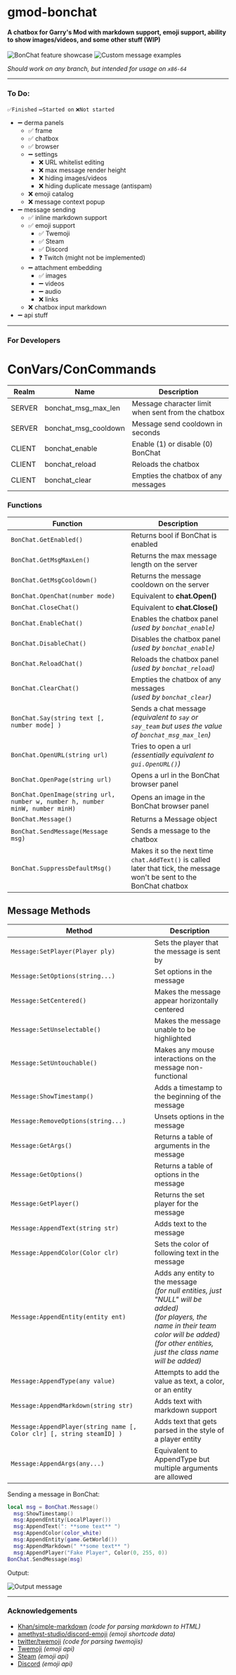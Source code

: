 # gmod-bonchat
#### A chatbox for Garry's Mod with markdown support, emoji support, ability to show images/videos, and some other stuff (WIP)

![](https://user-images.githubusercontent.com/59924045/164146558-dd6eb913-d43e-4692-b10e-e16ee80a10ba.png "BonChat feature showcase")
![](https://user-images.githubusercontent.com/59924045/164572492-b4132cf9-31b7-4132-9ac2-0aa88af5090b.png "Custom message examples")

*Should work on any branch, but intended for usage on `x86-64`*

---

### To Do:
`✅Finished` `➖Started on` `❌Not started`
- ➖ derma panels
  - ✅ frame
  - ✅ chatbox
  - ✅ browser
  - ➖ settings
    - ❌ URL whitelist editing
    - ❌ max message render height
    - ❌ hiding images/videos
    - ❌ hiding duplicate message (antispam)
  - ❌ emoji catalog
  - ❌ message context popup
- ➖ message sending
  - ✅ inline markdown support
  - ✅ emoji support
    - ✅ Twemoji
    - ✅ Steam
    - ✅ Discord
    - ❓ Twitch (might not be implemented)
  - ➖ attachment embedding
    - ✅ images
    - ➖ videos
    - ➖ audio
    - ❌ links
  - ❌ chatbox input markdown
- ➖ api stuff

---

### For Developers

# ConVars/ConCommands

|Realm|Name|Description
|-|-|-
|SERVER|bonchat_msg_max_len|Message character limit when sent from the chatbox
|SERVER|bonchat_msg_cooldown|Message send cooldown in seconds
|CLIENT|bonchat_enable|Enable (1) or disable (0) BonChat
|CLIENT|bonchat_reload|Reloads the chatbox
|CLIENT|bonchat_clear|Empties the chatbox of any messages

### Functions

|Function|Description
|-|-
|`BonChat.GetEnabled()`|Returns bool if BonChat is enabled
|`BonChat.GetMsgMaxLen()`|Returns the max message length on the server
|`BonChat.GetMsgCooldown()`|Returns the message cooldown on the server
|`BonChat.OpenChat(number mode)`|Equivalent to **chat.Open()**
|`BonChat.CloseChat()`|Equivalent to **chat.Close()**
|`BonChat.EnableChat()`|Enables the chatbox panel<br>*(used by `bonchat_enable`)*
|`BonChat.DisableChat()`|Disables the chatbox panel<br>*(used by `bonchat_enable`)*
|`BonChat.ReloadChat()`|Reloads the chatbox panel<br>*(used by `bonchat_reload`)*
|`BonChat.ClearChat()`|Empties the chatbox of any messages<br>*(used by `bonchat_clear`)*
|`BonChat.Say(string text [, number mode] )`|Sends a chat message<br>*(equivalent to `say` or `say_team` but uses the value of `bonchat_msg_max_len`)*
|`BonChat.OpenURL(string url)`|Tries to open a url<br>*(essentially equivalent to `gui.OpenURL()`)*
|`BonChat.OpenPage(string url)`|Opens a url in the BonChat browser panel
|`BonChat.OpenImage(string url, number w, number h, number minW, number minH)`|Opens an image in the BonChat browser panel
|`BonChat.Message()`|Returns a Message object
|`BonChat.SendMessage(Message msg)`|Sends a message to the chatbox
|`BonChat.SuppressDefaultMsg()`|Makes it so the next time `chat.AddText()` is called later that tick, the message won't be sent to the BonChat chatbox

## Message Methods

|Method|Description
|-|-
|`Message:SetPlayer(Player ply)`|Sets the player that the message is sent by
|`Message:SetOptions(string...)`|Set options in the message
|`Message:SetCentered()`|Makes the message appear horizontally centered
|`Message:SetUnselectable()`|Makes the message unable to be highlighted
|`Message:SetUntouchable()`|Makes any mouse interactions on the message non-functional
|`Message:ShowTimestamp()`|Adds a timestamp to the beginning of the message
|`Message:RemoveOptions(string...)`|Unsets options in the message
|`Message:GetArgs()`|Returns a table of arguments in the message
|`Message:GetOptions()`|Returns a table of options in the message
|`Message:GetPlayer()`|Returns the set player for the message
|`Message:AppendText(string str)`|Adds text to the message
|`Message:AppendColor(Color clr)`|Sets the color of following text in the message
|`Message:AppendEntity(entity ent)`|Adds any entity to the message<br>*(for null entities, just "NULL" will be added)*<br>*(for players, the name in their team color will be added)*<br>*(for other entities, just the class name will be added)*
|`Message:AppendType(any value)`|Attempts to add the value as text, a color, or an entity
|`Message:AppendMarkdown(string str)`|Adds text with markdown support
|`Message:AppendPlayer(string name [, Color clr] [, string steamID] )`|Adds text that gets parsed in the style of a player entity
|`Message:AppendArgs(any...)`|Equivalent to AppendType but multiple arguments are allowed


Sending a message in BonChat:

```lua
local msg = BonChat.Message()
  msg:ShowTimestamp()
  msg:AppendEntity(LocalPlayer())
  msg:AppendText(": **some text** ")
  msg:AppendColor(color_white)
  msg:AppendEntity(game.GetWorld())
  msg:AppendMarkdown(" **some text** ")
  msg:AppendPlayer("Fake Player", Color(0, 255, 0))
BonChat.SendMessage(msg)
```

Output:

![](https://user-images.githubusercontent.com/59924045/164576612-83366b09-875f-4f06-b2b9-64f7f73025df.png "Output message")

---

### Acknowledgements
- [Khan/simple-markdown](https://github.com/Khan/simple-markdown) *(code for parsing markdown to HTML)*
- [amethyst-studio/discord-emoji](https://github.com/amethyst-studio/discord_emoji) *(emoji shortcode data)*
- [twitter/twemoji](https://github.com/twitter/twemoji) *(code for parsing twemojis)*
- [Twemoji](https://twemoji.twitter.com) *(emoji api)*
- [Steam](https://store.steampowered.com) *(emoji api)*
- [Discord](https://discord.com) *(emoji api)*
